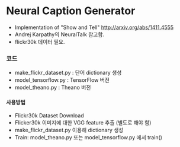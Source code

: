 # Neural Caption Generator

* Implementation of "Show and Tell" http://arxiv.org/abs/1411.4555
 * Andrej Karpathy의 NeuralTalk 참고함.
* flickr30k 데이터 필요.

### 코드
* make_flickr_dataset.py : 단어 dictionary 생성
* model_tensorflow.py : TensorFlow 버전
* model_theano.py : Theano 버전

#### 사용방법
* Flickr30k Dataset Download
* Flicker30k 이미지에 대한 VGG feature 추출 (별도로 해야 함)
* make_flickr_dataset.py 이용해 dictionary 생성
* Train: model_theano.py 또는 model_tensorflow.py 에서 train()
